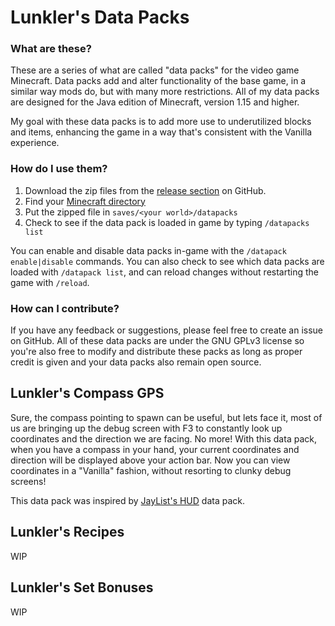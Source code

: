 # Lunkler's Data Packs

### What are these?

These are a series of what are called "data packs" for the video game Minecraft.
Data packs add and alter functionality of the base game, in a similar way mods
do, but with many more restrictions. All of my data packs are designed for
the Java edition of Minecraft, version 1.15 and higher.

My goal with these data packs is to add more use to underutilized blocks and items,
enhancing the game in a way that's consistent with the Vanilla experience.

### How do I use them?

1. Download the zip files from the [release section](https://github.com/jordanranson/lunklers-data-packs/releases) on GitHub.
2. Find your [Minecraft directory](https://minecraft.gamepedia.com/.minecraft)
3. Put the zipped file in `saves/<your world>/datapacks`
4. Check to see if the data pack is loaded in game by typing `/datapacks list`

You can enable and disable data packs in-game with the `/datapack enable|disable` commands.
You can also check to see which data packs are loaded with `/datapack list`, and can reload
changes without restarting the game with `/reload`.

### How can I contribute?

If you have any feedback or suggestions, please feel free to create an issue on
GitHub. All of these data packs are under the GNU GPLv3 license so you're also free
to modify and distribute these packs as long as proper credit is given and your
data packs also remain open source.


## Lunkler's Compass GPS

Sure, the compass pointing to spawn can be useful, but lets face it, most of us
are bringing up the debug screen with F3 to constantly look up coordinates and
the direction we are facing. No more! With this data pack, when you have a compass
in your hand, your current coordinates and direction will be displayed above your
action bar. Now you can view coordinates in a "Vanilla" fashion, without resorting
to clunky debug screens!

This data pack was inspired by [JayList's HUD](https://www.planetminecraft.com/data-pack/jaylist-s-huds/) data pack.


## Lunkler's Recipes

WIP


## Lunkler's Set Bonuses

WIP
